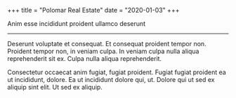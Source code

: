 +++
title = "Polomar Real Estate"
date = "2020-01-03"
+++

Anim esse incididunt proident ullamco deserunt

---

Deserunt voluptate et consequat. Et consequat proident tempor non. Proident tempor non, in veniam culpa. In veniam culpa nulla aliqua reprehenderit sit ex. Culpa nulla aliqua reprehenderit.

Consectetur occaecat anim fugiat, fugiat proident. Fugiat fugiat proident ea ut incididunt, dolore. Ea ut incididunt dolore qui, ut. Dolore qui ut sed ex aliquip sint elit. Ut sed ex aliquip.
